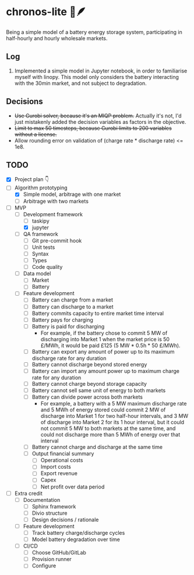 # chronos-lite 🔋🪶

Being a simple model of a battery energy storage system, participating in half-hourly and hourly wholesale markets.

## Log

1. Implemented a simple model in Jupyter notebook, in order to familiarise myself with linopy.
    This model only considers the battery interacting with the 30min market, and not subject to degradation.

## Decisions

- ~~Use Gurobi solver, because it's an MIQP problem.~~ Actually it's not, I'd just mistakenly added the decision
    variables as factors in the objective.
- ~~Limit to max 50 timesteps, because Gurobi limits to 200 variables without a license.~~
- Allow rounding error on validation of (charge rate * discharge rate) <= 1e8.

## TODO

- [x] Project plan 👇
- [ ] Algorithm prototyping
    - [x] Simple model, arbitrage with one market
    - [ ] Arbitrage with two markets
- [ ] MVP
    - [ ] Development framework
        - [ ] taskipy
        - [x] jupyter
    - [ ] QA framework
        - [ ] Git pre-commit hook
        - [ ] Unit tests
        - [ ] Syntax
        - [ ] Types
        - [ ] Code quality
    - [ ] Data model
        - [ ] Market
        - [ ] Battery
    - [ ] Feature development
        - [ ] Battery can charge from a market
        - [ ] Battery can discharge to a market
        - [ ] Battery commits capacity to entire market time interval
        - [ ] Battery pays for charging
        - [ ] Battery is paid for discharging
            - For example, if the battery chose to commit 5 MW of discharging into Market 1 when the market price is
                50 £/MWh, it would be paid £125 (5 MW * 0.5h * 50 £/MWh).
        - [ ] Battery can export any amount of power up to its maximum discharge rate for any duration
        - [ ] Battery cannot discharge beyond stored energy
        - [ ] Battery can import any amount power up to maximum charge rate for any duration
        - [ ] Battery cannot charge beyond storage capacity
        - [ ] Battery cannot sell same unit of energy to both markets
        - [ ] Battery can divide power across both markets
            - For example, a battery with a 5 MW maximum discharge rate and 5 MWh of energy stored
                could commit 2 MW of discharge into Market 1 for two half-hour intervals, and 3 MW of
                discharge into Market 2 for its 1 hour interval, but it could not commit 5 MW to both markets at
                the same time, and could not discharge more than 5 MWh of energy over that interval
        - [ ] Battery cannot charge and discharge at the same time
        - [ ] Output financial summary
            - [ ] Operational costs
            - [ ] Import costs
            - [ ] Export revenue
            - [ ] Capex
            - [ ] Net profit over data period
- [ ] Extra credit
    - [ ] Documentation
        - [ ] Sphinx framework
        - [ ] Divio structure
        - [ ] Design decisions / rationale
    - [ ] Feature development
        - [ ] Track battery charge/discharge cycles
        - [ ] Model battery degradation over time
    - [ ] CI/CD
        - [ ] Choose GitHub/GitLab
        - [ ] Provision runner
        - [ ] Configure
